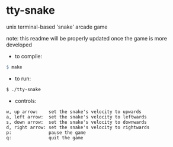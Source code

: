 # tty-snake

unix terminal-based 'snake' arcade game

note: this readme will be properly updated once the game is more developed

* to compile:

```Makefile
$ make
```

* to run:

```bash
$ ./tty-snake
```

* controls:

```
w, up arrow:    set the snake's velocity to upwards
a, left arrow:  set the snake's velocity to leftwards
s, down arrow:  set the snake's velocity to downwards
d, right arrow: set the snake's velocity to rightwards
p:              pause the game
q:              quit the game
```

